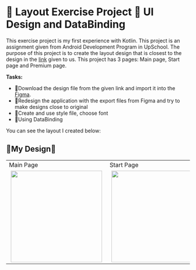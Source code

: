 # :hibiscus: Layout Exercise Project :hibiscus: UI Design and DataBinding

This exercise project is my first experience with Kotlin. This project is an assignment given from Android Development Program in UpSchool. 
The purpose of this project is to create the layout design that is closest to the design in the [link] given to us. 
This project has 3 pages: Main page, Start page and Premium page.
 
 **Tasks:** 
- :cherry_blossom:Download the design file from the given link and import it into the [Figma].
- :cherry_blossom:Redesign the application with the export files from Figma and try to make designs close to original
- :cherry_blossom:Create and use style file, choose font
- :cherry_blossom:Using DataBinding
 
You can see the layout I created below:

## :hibiscus:My Design:hibiscus:
  
  <div>
<table>
  <tr>
    <td >Main Page</td>
     <td >Start Page</td>
    <td>Premium Page</td>
 
  </tr>

<tr>
    <td >
      <img src="https://user-images.githubusercontent.com/77737341/163996355-fb3b6a68-20a9-46fb-aa8d-acfa320fd5eb.png" width="250" hspace="5"/>
    </td>
   <td>
     <img src="https://user-images.githubusercontent.com/77737341/164011064-5be42d3f-53e2-4e7e-8026-b3b9da6e9f22.png" width="250" hspace="5"/>
    </td>
      <td>
     <img src="https://user-images.githubusercontent.com/77737341/164011305-fea87fb8-7df9-4ad5-bd5c-b893a619b7f8.png" width="250" hspace="5"/>
    </td>
  
  </tr>
 </table>
  </div>
  
  [link]: https://www.sketchappsources.com/free-source/4762-design-courses-app-sketch-freebie-resource.html
  [Figma]: https://www.figma.com/
